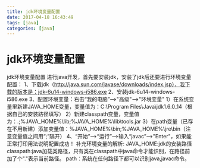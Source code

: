 ```yaml
---
title: jdk环境变量配置 
date: 2017-04-18 16:43:49
tags: [java]
categories: [java]
---
```

# jdk环境变量配置 

jdk环境变量配置 
进行java开发，首先要安装jdk，安装了jdk后还要进行环境变量配置：
1、下载jdk（http://java.sun.com/javase/downloads/index.jsp），我下载的版本是：jdk-6u14-windows-i586.exe
2、安装jdk-6u14-windows-i586.exe
3、配置环境变量：右击“我的电脑”-->"高级"-->"环境变量"
1）在系统变量里新建JAVA_HOME变量，变量值为：C:\Program Files\Java\jdk1.6.0_14（根据自己的安装路径填写）
2）新建classpath变量，变量值为：.;%JAVA_HOME%\lib;%JAVA_HOME%\lib\tools.jar
3）在path变量（已存在不用新建）添加变量值：%JAVA_HOME%\bin;%JAVA_HOME%\jre\bin（注意变量值之间用“;”隔开）
4、“开始”-->“运行”-->输入“javac”-->"Enter"，如果能正常打印用法说明配置成功！
补充环境变量的解析:
JAVA_HOME:jdk的安装路径
classpath:java加载类路径，只有类在classpath中java命令才能识别，在路径前加了个"."表示当前路径。
path：系统在任何路径下都可以识别java,javac命令。



